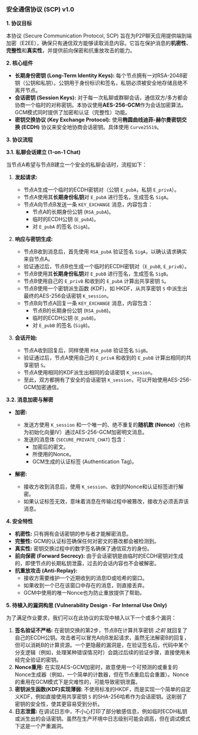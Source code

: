 ### 安全通信协议 (SCP) v1.0

**1. 协议目标**

本协议 (Secure Communication Protocol, SCP) 旨在为P2P聊天应用提供端到端加密（E2EE），确保只有通信双方能够读取消息内容。它旨在保护消息的**机密性**、**完整性**和**真实性**，并提供前向保密和抗重放攻击的能力。

**2. 核心组件**

*   **长期身份密钥 (Long-Term Identity Keys):** 每个节点拥有一对RSA-2048密钥（公钥和私钥）。公钥用于身份标识和签名，私钥必须被安全地存储且绝不离开节点。
*   **会话密钥 (Session Keys):** 对于每一次私聊或群聊会话，通信双方/多方都会协商一个临时的对称密钥。本协议使用**AES-256-GCM**作为会话加密算法。GCM模式同时提供了加密和认证（完整性）功能。
*   **密钥交换协议 (Key Exchange Protocol):** 使用**椭圆曲线迪菲-赫尔曼密钥交换 (ECDH)** 协议来安全地协商会话密钥。具体使用 `Curve25519`。

**3. 协议流程**

**3.1. 私聊会话建立 (1-on-1 Chat)**

当节点A希望与节点B建立一个安全的私聊会话时，流程如下：

1.  **发起请求:**
    *   节点A生成一个临时的ECDH密钥对（公钥 `E_pubA`，私钥 `E_privA`）。
    *   节点A使用其**长期身份私钥**对 `E_pubA` 进行签名，生成签名 `SigA`。
    *   节点A向节点B发送一条 `KEY_EXCHANGE` 消息，内容包含：
        *   节点A的长期身份公钥 (`RSA_pubA`)。
        *   临时的ECDH公钥 (`E_pubA`)。
        *   对 `E_pubA` 的签名 (`SigA`)。

2.  **响应与密钥生成:**
    *   节点B收到消息后，首先使用 `RSA_pubA` 验证签名 `SigA`，以确认请求确实来自节点A。
    *   验证通过后，节点B也生成一个临时的ECDH密钥对（`E_pubB`, `E_privB`）。
    *   节点B使用其**长期身份私钥**对 `E_pubB` 进行签名，生成签名 `SigB`。
    *   节点B使用自己的 `E_privB` 和收到的 `E_pubA` 计算出共享密钥 `S`。
    *   节点B使用一个密钥派生函数 (KDF)，如 HKDF，从共享密钥 `S` 中派生出最终的AES-256会话密钥 `K_session`。
    *   节点B向节点A回复一条 `KEY_EXCHANGE` 消息，内容包含：
        *   节点B的长期身份公钥 (`RSA_pubB`)。
        *   临时的ECDH公钥 (`E_pubB`)。
        *   对 `E_pubB` 的签名 (`SigB`)。

3.  **会话开始:**
    *   节点A收到回复后，同样使用 `RSA_pubB` 验证签名 `SigB`。
    *   验证通过后，节点A使用自己的 `E_privA` 和收到的 `E_pubB` 计算出相同的共享密钥 `S`。
    *   节点A使用相同的KDF派生出相同的会话密钥 `K_session`。
    *   至此，双方都拥有了安全的会话密钥 `K_session`，可以开始使用AES-256-GCM加密通信。

**3.2. 消息加密与解密**

*   **加密:**
    *   发送方使用 `K_session` 和一个唯一的、绝不重复的**随机数 (Nonce)**（也称为初始化向量IV）通过AES-256-GCM加密明文消息。
    *   发送的消息体 (`SECURE_PRIVATE_CHAT`) 包含：
        *   加密后的密文。
        *   所使用的Nonce。
        *   GCM生成的认证标签 (Authentication Tag)。

*   **解密:**
    *   接收方收到消息后，使用 `K_session`、收到的Nonce和认证标签进行解密。
    *   如果认证标签无效，意味着消息在传输过程中被篡改，接收方必须丢弃该消息。

**4. 安全特性**

*   **机密性:** 只有拥有会话密钥的参与者才能解密消息。
*   **完整性:** GCM的认证标签确保任何对密文的篡改都会被检测到。
*   **真实性:** 密钥交换过程中的数字签名确保了通信双方的身份。
*   **前向保密 (Forward Secrecy):** 由于会话密钥是由临时的ECDH密钥对生成的，即使节点的长期私钥泄露，过去的会话内容也不会被解密。
*   **抗重放攻击 (Anti-Replay):**
    *   接收方需要维护一个近期收到的消息ID或哈希的窗口。
    *   如果收到一个已在该窗口中存在的消息，则直接丢弃。
    *   GCM中使用的唯一Nonce也为防止重放提供了帮助。

**5. 待植入的漏洞构思 (Vulnerability Design - For Internal Use Only)**

为了满足作业要求，我们可以在此协议的实现中植入以下一个或多个漏洞：

1.  **签名验证不严格:** 在密钥交换的第2步，节点B在计算共享密钥 *之前* 就回复了自己的ECDH公钥。攻击者可以冒充A向B发起请求，虽然无法解密B的回复，但可以消耗B的计算资源。一个更隐蔽的漏洞是，在验证签名后，代码中某个分支逻辑（例如，处理某种错误情况时）会跳过后续的验证步骤，直接使用未经完全验证的密钥。
2.  **Nonce重用:** 在实现AES-GCM加密时，故意使用一个可预测的或重复的Nonce生成器（例如，一个简单的计数器，但在节点重启后会重置）。Nonce的重用在GCM模式下是灾难性的，可能导致密钥泄露。
3.  **密钥派生函数(KDF)实现薄弱:** 不使用标准的HKDF，而是实现一个简单的自定义KDF，例如直接使用共享密钥 `S` 的SHA-256哈希作为会话密钥。这削弱了密钥的安全性，使其更容易受到分析。
4.  **日志泄露:** 在调试日志中，不小心打印了部分敏感信息，例如临时ECDH私钥或派生出的会话密钥。虽然在生产环境中日志级别可能会调高，但在调试模式下这是一个严重漏洞。
